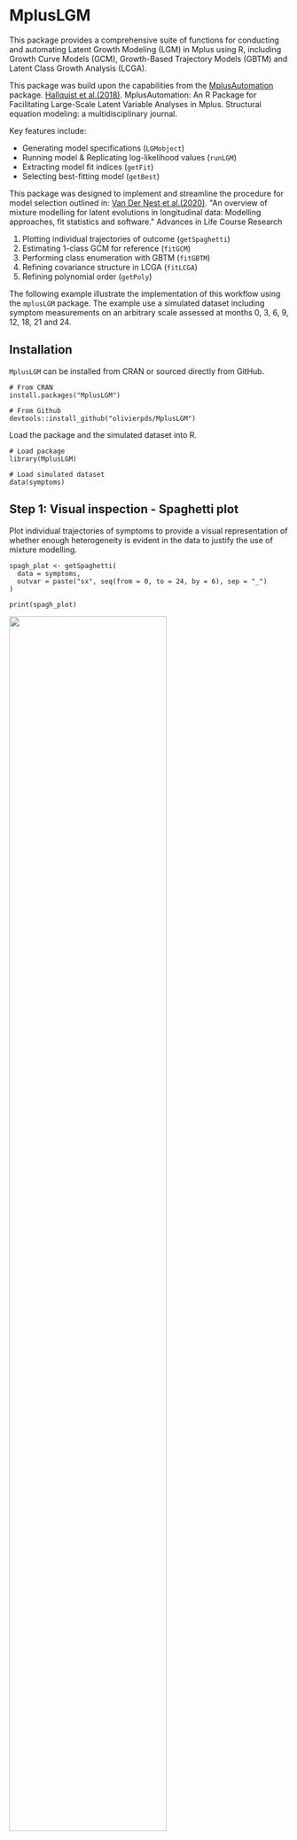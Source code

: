 <!-- 
---
title: "README.md"
author: "Olivier Percie du Sert"
date: "2025-01-20"
---
--> 

# MplusLGM

This package provides a comprehensive suite of functions for conducting and automating Latent Growth Modeling (LGM) in Mplus using R, including Growth Curve Models (GCM), Growth-Based Trajectory Models (GBTM) and Latent Class Growth Analysis (LCGA).

This package was build upon the capabilities from the [MplusAutomation](https://github.com/michaelhallquist/MplusAutomation) package. [Hallquist et al.(2018)](https://pmc.ncbi.nlm.nih.gov/articles/PMC6075832/). MplusAutomation: An R Package for Facilitating Large-Scale Latent Variable Analyses in Mplus. Structural equation modeling: a multidisciplinary journal.

Key features include:

  -   Generating model specifications (`LGMobject`)
  -   Running model & Replicating log-likelihood values (`runLGM`)
  -   Extracting model fit indices (`getFit`)
  -   Selecting best-fitting model (`getBest`)

This package was designed to implement and streamline the procedure for model selection outlined in: [Van Der Nest et al.(2020)](https://doi.org/10.1016/j.alcr.2019.100323). "An overview of mixture modelling for latent evolutions in longitudinal data: Modelling approaches, fit statistics and software." Advances in Life Course Research

  1.  Plotting individual trajectories of outcome (`getSpaghetti`)
  2.  Estimating 1-class GCM for reference (`fitGCM`)
  3.  Performing class enumeration with GBTM (`fitGBTM`)
  4.  Refining covariance structure in LCGA (`fitLCGA`)
  5.  Refining polynomial order (`getPoly`)

The following example illustrate the implementation of this workflow using the `mplusLGM` package. 
The example use a simulated dataset including symptom measurements on an arbitrary scale assessed at months 0, 3, 6, 9, 12, 18, 21 and 24.

## Installation

`MplusLGM` can be installed from CRAN or sourced directly from GitHub.

```
# From CRAN
install.packages("MplusLGM")

# From Github
devtools::install_github("olivierpds/MplusLGM")
```

Load the package and the simulated dataset into R.

```
# Load package
library(MplusLGM)

# Load simulated dataset 
data(symptoms)
```

<!-- 
setwd("~/Library/CloudStorage/OneDrive-McGillUniversity/CRISP/PhD/PEPP-Montreal/2.PEPP5/Analyses")

PEPP2_df <- list.files(file.path('..', '..', 'GitHub', 'PEPP_private', 'PEPP2', 'Data', 'SAV'),
  full.names = TRUE) %>%
  file.info() %>%
  filter(isdir == FALSE) %>% 
  slice_max(mtime) %>% # get the most updated file
  rownames() %>% 
  read_sav()

PEPP2_df <- PEPP2_df %>% 
  filter(pin <= 857) %>% 
  select(num_range(prefix = "SANS_", range = 0:24)) %>% 
  rename_with(~ paste("sx", c(0, 1, 2, 3, 6, 9, 12, 18, 24), sep = "_"), starts_with('SANS')) 
    
missings <- PEPP2_df %>% 
  map_dfc(\(x) sum(is.na(x)) / nrow(.) * 100) %>% 
  pivot_longer(cols = everything(),
               values_to = '%miss') %>% 
  pull("%miss") %>%
  round(0) 
    
missings[[2]] <- 15
  
PEPP2_df <- PEPP2_df %>% 
  filter(if_all(everything(), ~ !is.na(.x))) 
                  
symptoms <- modgo(data = PEPP2_df, n_samples = 350, generalized_mode = TRUE) %>% 
  pluck("simulated_data", 1) %>% 
  mutate(id = seq(350)) %>% 
  mutate(across(everything(), ~ round(., 0))) %>% 
  select(id, starts_with("sx")) 
  delete_MCAR(p = missings/100)
-->

## Step 1: Visual inspection - Spaghetti plot

Plot individual trajectories of symptoms to provide a visual representation of whether 
enough heterogeneity is evident in the data to justify the use of mixture modelling.

```         
spagh_plot <- getSpaghetti(
  data = symptoms, 
  outvar = paste("sx", seq(from = 0, to = 24, by = 6), sep = "_")
)

print(spagh_plot)
```

<!-- ggsave(spagh_plot, 
filename = file.path(getwd(), "Results", "Figures", "spahg_plot.png")) -->

<img src="Results/Figures/spahg_plot.png" width="75%"/>

## Step 2: Reference - Growth Curve Modelling (GCM)

Fit a GCM to represent the best single-class depiction of change against which subsequent models will be compared.

The maximum polynomial order should be selected based on the number of time points, the spaghetti plot and previous 
theoretical or practical insights to guide the initial scoping of potential models.

A linear model (i.e., polynomial order 1) will be estimated with the `fitGCM` function, as cubic and quadratic models failed to converge.

```         
# Fit GCM
GCM_model <- fitGCM(
  data = symptoms,
  outvar = paste("sx", seq(from = 0, to = 24, by = 6), sep = "_"), 
  idvar = "id",
  starting_val = 500,
  polynomial = 1,
  timescores = seq(from = 0, to = 24, by = 6),
  output = c("TECH1", "SAMPSTAT", "STANDARDIZED"),
  )

# Examine fit indices
GCM_fit <- getFit(GCM_model)

print(GCM_fit)
```

```
# |Title            | Observations| Parameters|        LL|      BIC|     aBIC|      AIC|     AICC|     CAIC|Warnings |Errors |
# |:----------------|------------:|----------:|---------:|--------:|--------:|--------:|--------:|--------:|:--------|:------|
# |GCM_P1_K1_S1000; |          350|         10| -4873.299| 9805.177| 9773.454| 9766.598| 9767.247| 9815.177|NA       |NA     |
```

## Step 3: Class enumeration - Group-Based Trajectory Modeling (GBTM)

Fit a series of GBTM with an increasing number of classes to determine the optimal latent structure.

During class enumeration, the number of suspected classes should be selected based on the sample size, the spaghetti plot and
prior theoretical or practical insights to guide the initial scoping of potential models.

GBTM should converge the quickest to a solution given its lower number of free parameters when compared to other
LGM. Models with 2 to 6 latent classes will be evaluated using the `fitGBTM` function.

```         
# Fit GBTM
GBTM_models <- fitGBTM(
  data = symptoms,
  outvar = paste("sx", seq(from = 0, to = 24, by = 6), sep = "_"),
  idvar = "id",
  starting_val = 500,
  min_k = 2L,
  max_k = 6L,
  timescores = seq(from = 0, to = 24, by = 6),
  polynomial = 3,
  output = c("TECH1", "TECH11", "SAMPSTAT", "STANDARDIZED")
)

# Examine fit indices
GBTM_fit <- getFit(GBTM_models)

print(GBTM_fit)
```

```
# |Title             | Observations| Parameters| NLatentClasses|        LL|      BIC|     aBIC|      AIC|     AICC|     CAIC| T11_LMR_Value| T11_LMR_PValue| count_1| count_2| count_3| count_4| count_5| count_6| proportion_1| proportion_2| proportion_3| proportion_4| proportion_5| proportion_6|Proportion_criterion | APPA1| APPA2| APPA3| APPA4| APPA5| APPA6|APPA_criterion | Entropy|Entropy_criterion |Warnings                                                                                                                                                                                                                                                                                                                                                                                                    |Errors |
# |:-----------------|------------:|----------:|--------------:|---------:|--------:|--------:|--------:|--------:|--------:|-------------:|--------------:|-------:|-------:|-------:|-------:|-------:|-------:|------------:|------------:|------------:|------------:|------------:|------------:|:--------------------|-----:|-----:|-----:|-----:|-----:|-----:|:--------------|-------:|:-----------------|:-----------------------------------------------------------------------------------------------------------------------------------------------------------------------------------------------------------------------------------------------------------------------------------------------------------------------------------------------------------------------------------------------------------|:------|
# |GBTM_P3_K6_S1000; |          350|         30|              6| -4782.440| 9740.619| 9645.448| 9624.881| 9630.712| 9770.618|        12.141|         0.2398|      88|      49|      28|      71|      35|      79|        25.14|        14.00|         8.00|        20.29|        10.00|        22.57|pass                 | 0.799| 0.672| 0.639| 0.694| 0.916| 0.745|fail           |   0.640|pass              |All continuous latent variable covariances involving I have been fixed to 0 because the variance of I is fixed at 0. All continuous latent variable covariances involving S have been fixed to 0 because the variance of S is fixed at 0. All continuous latent variable covariances involving Q have been fixed to 0 because the variance of Q is fixed at 0. 3 WARNING(S) FOUND IN THE INPUT INSTRUCTIONS |NA     |
# |GBTM_P3_K5_S2000; |          350|         25|              5| -4788.718| 9723.885| 9644.576| 9627.437| 9631.449| 9748.884|        10.906|         0.7752|      52|      44|      58|     135|      61|      NA|        14.86|        12.57|        16.57|        38.57|        17.43|           NA|pass                 | 0.882| 0.629| 0.745| 0.890| 0.687|    NA|fail           |   0.668|pass              |All continuous latent variable covariances involving I have been fixed to 0 because the variance of I is fixed at 0. All continuous latent variable covariances involving S have been fixed to 0 because the variance of S is fixed at 0. All continuous latent variable covariances involving Q have been fixed to 0 because the variance of Q is fixed at 0. 3 WARNING(S) FOUND IN THE INPUT INSTRUCTIONS |NA     |
# |GBTM_P3_K4_S1000; |          350|         20|              4| -4794.357| 9705.873| 9642.426| 9628.714| 9631.267| 9725.873|        32.058|         0.1455|     138|      94|      50|      68|      NA|      NA|        39.43|        26.86|        14.29|        19.43|           NA|           NA|pass                 | 0.882| 0.765| 0.882| 0.734|    NA|    NA|pass           |   0.677|pass              |All continuous latent variable covariances involving I have been fixed to 0 because the variance of I is fixed at 0. All continuous latent variable covariances involving S have been fixed to 0 because the variance of S is fixed at 0. All continuous latent variable covariances involving Q have been fixed to 0 because the variance of Q is fixed at 0. 3 WARNING(S) FOUND IN THE INPUT INSTRUCTIONS |NA     |
# |GBTM_P3_K3_S1000; |          350|         15|              3| -4810.933| 9709.736| 9662.151| 9651.867| 9653.304| 9724.735|        67.769|         0.0008|     145|     160|      45|      NA|      NA|      NA|        41.43|        45.71|        12.86|           NA|           NA|           NA|pass                 | 0.904| 0.841| 0.871|    NA|    NA|    NA|pass           |   0.720|pass              |All continuous latent variable covariances involving I have been fixed to 0 because the variance of I is fixed at 0. All continuous latent variable covariances involving S have been fixed to 0 because the variance of S is fixed at 0. All continuous latent variable covariances involving Q have been fixed to 0 because the variance of Q is fixed at 0. 3 WARNING(S) FOUND IN THE INPUT INSTRUCTIONS |NA     |
# |GBTM_P3_K2_S1000; |          350|         10|              2| -4845.975| 9750.529| 9718.806| 9711.950| 9712.599| 9760.529|       340.573|         0.0000|     138|     212|      NA|      NA|      NA|      NA|        39.43|        60.57|           NA|           NA|           NA|           NA|pass                 | 0.902| 0.929|    NA|    NA|    NA|    NA|pass           |   0.740|pass              |All continuous latent variable covariances involving I have been fixed to 0 because the variance of I is fixed at 0. All continuous latent variable covariances involving S have been fixed to 0 because the variance of S is fixed at 0. All continuous latent variable covariances involving Q have been fixed to 0 because the variance of Q is fixed at 0. 3 WARNING(S) FOUND IN THE INPUT INSTRUCTIONS |NA     |
```

The optimal number of latent classes (K) will be determined using the Bayesian Information Criterion (BIC).
The difference in BIC between the K and K-1 models will be assessed using the Lo-Mendel-Rubin adjusted likelihood ratio test
(LMR-aLRT), as the Bootstrapped LRT (BLRT) provided inconclusive results.

Examining the fit indices, the GBTM with 4 latent classes had the best BIC value. However, the aLRT p-value 
was not significant (p > 0.05), indicating that the number of latent classes could be reduced to K = 3.

Alternatively, the `getBest` function can be used to select the best-fitting model according to the same
criteria.

```         
# Select best-fitting GBTM
GBTM_best <- getBest(
  lgm_object = GBTM_models, 
  ic = "BIC",
  lrt = "aLRT", 
  p = 0.05
  )
```

```
# The model with the best BIC value is: GBTM_P3_K4_S1000.
# The T11_LMR_PValue p-value was not significant (p > 0.05), indicating that the number of classes (K) could be reduced to K = 3.
# The suggested best-fitting model is: GBTM_P3_K3_S1000.
```

Inspect the trajectory plots at each step to ensure that the emergent patterns are sensible by considering 
their empirical implications and whether the trajectories are distinct.

```         
# Plot best-fitting GBTM
GBTM_plot <- MplusAutomation::plotGrowthMixtures(
  GBTM_best,
  bw = FALSE,
  rawdata = TRUE,
  alpha_range =c(0, 0.05),
  time_scale = seq(from = 0, to = 24, by = 6)
)

print(GBTM_plot)
```

<!-- ggsave(GBTM_plot, 
filename = file.path("Results", "Figures", "GBTM_plot.png")) -->

<img src="Results/Figures/GBTM_plot.png" width="75%"/>

## Step 4: Refine Covariance Structure - Latent Class Growth Analysis (LCGA)

Fit a series of LCGA to determine the optimal covariance structure, progressively relaxing the assumptions of
equal residual variance across time and/or class.

LCGA models with 3 latent classes will be estimated using the `fitLCGA` function, allowing for residual variance to vary:

  - across time
  - across class
  - across both time and class

```         
# Run LCGA models
LCGA_models <- fitLCGA(
  data = symptoms,
  outvar = paste("sx", seq(from = 0, to = 24, by = 6), sep = "_"),
  idvar = "id",
  starting_val = 500,
  k = 3L,
  timescores = seq(from = 0, to = 24, by = 6),
  polynomial = 3,
  output = c('TECH1', 'TECH11', 'SAMPSTAT', 'STANDARDIZED'),
  wd = 'Results'
)
  
# Examine fit indices
LCGA_fit <- getFit(c(GBTM_best, LCGA_models))

print(LCGA_fit)
```

```
# |Title                | Observations| Parameters| NLatentClasses|        LL|      BIC|     aBIC|      AIC|     AICC|     CAIC| T11_LMR_Value| T11_LMR_PValue| count_1| count_2| count_3| proportion_1| proportion_2| proportion_3|Proportion_criterion | APPA1| APPA2| APPA3|APPA_criterion | Entropy|Entropy_criterion |Warnings                                                                                                                                                                                                                                                                                                                                                                                                    |Errors |
# |:--------------------|------------:|----------:|--------------:|---------:|--------:|--------:|--------:|--------:|--------:|-------------:|--------------:|-------:|-------:|-------:|------------:|------------:|------------:|:--------------------|-----:|-----:|-----:|:--------------|-------:|:-----------------|:-----------------------------------------------------------------------------------------------------------------------------------------------------------------------------------------------------------------------------------------------------------------------------------------------------------------------------------------------------------------------------------------------------------|:------|
# |GBTM_P3_K3_S1000;    |          350|         15|              3| -4810.933| 9709.736| 9662.151| 9651.867| 9653.304| 9724.735|        67.769|         0.0008|     145|     160|      45|        41.43|        45.71|        12.86|pass                 | 0.904| 0.841| 0.871|pass           |   0.720|pass              |All continuous latent variable covariances involving I have been fixed to 0 because the variance of I is fixed at 0. All continuous latent variable covariances involving S have been fixed to 0 because the variance of S is fixed at 0. All continuous latent variable covariances involving Q have been fixed to 0 because the variance of Q is fixed at 0. 3 WARNING(S) FOUND IN THE INPUT INSTRUCTIONS |NA     |
# |LCGA_C_P3_K3_S1000;  |          350|         17|              3| -4779.307| 9658.198| 9604.268| 9592.613| 9594.456| 9675.199|        93.520|         0.0128|     203|      35|     112|        58.00|        10.00|        32.00|pass                 | 0.930| 0.913| 0.879|pass           |   0.805|pass              |All continuous latent variable covariances involving I have been fixed to 0 because the variance of I is fixed at 0. All continuous latent variable covariances involving S have been fixed to 0 because the variance of S is fixed at 0. All continuous latent variable covariances involving Q have been fixed to 0 because the variance of Q is fixed at 0. 3 WARNING(S) FOUND IN THE INPUT INSTRUCTIONS |NA     |
# |LCGA_TC_P3_K3_S1000; |          350|         29|              3| -4745.170| 9660.220| 9568.222| 9548.340| 9553.778| 9689.220|       126.858|         0.0022|      70|      67|     213|        20.00|        19.14|        60.86|pass                 | 0.898| 0.918| 0.935|pass           |   0.830|pass              |All continuous latent variable covariances involving I have been fixed to 0 because the variance of I is fixed at 0. All continuous latent variable covariances involving S have been fixed to 0 because the variance of S is fixed at 0. All continuous latent variable covariances involving Q have been fixed to 0 because the variance of Q is fixed at 0. 3 WARNING(S) FOUND IN THE INPUT INSTRUCTIONS |NA     |
# |LCGA_T_P3_K3_S1000;  |          350|         19|              3| -4806.842| 9724.985| 9664.711| 9651.685| 9653.988| 9743.985|        69.050|         0.0048|     154|      52|     144|        44.00|        14.86|        41.14|pass                 | 0.842| 0.877| 0.903|pass           |   0.722|pass              |All continuous latent variable covariances involving I have been fixed to 0 because the variance of I is fixed at 0. All continuous latent variable covariances involving S have been fixed to 0 because the variance of S is fixed at 0. All continuous latent variable covariances involving Q have been fixed to 0 because the variance of Q is fixed at 0. 3 WARNING(S) FOUND IN THE INPUT INSTRUCTIONS |NA     |
```

Examining the fit indices of the LCGA models in comparison to the best-fitting GBTM, the LCGA
with relaxed residual variance across class had the best BIC value. The aLRT p-value 
was significant (p <= 0.05), indicating that the number of classes couldn't be further reduced.

```
# Select best-fitting GBTM
LCGA_best <- getBest(
  lgm_object = c(GBTM_best, LCGA_models),
  ic = "BIC"
  )
```

```
# The model with the best BIC value is: LCGA_C_P3_K3_S1000;
# Note: The T11_LMR_PValue p-value is significant (p <= 0.05), indicating that the number of classes cannot be reduced.
```

```         
# Plot best-fitting GBTM
LCGA_plot <- MplusAutomation::plotGrowthMixtures(
  LCGA_best,
  bw = FALSE,
  rawdata = TRUE,
  alpha_range =c(0, 0.05),
  time_scale = seq(from = 0, to = 24, by = 6)
)

print(LCGA_plot)
```
<!-- LCGA_plot %>% 
ggsave(filename = file.path("Results", "Figures", "LCGA_plot.png")) -->

<img src="Results/Figures/LCGA_plot.png" width="75%"/>

## Step 5: Refine Polynomial Order

Remove the highest-order polynomial terms that are non-significant iteratively per class and re-running the updated models 
using the `getPoly` function.

```         
# Refine polynomial order
final_model <- getPoly(
  lgm_object = LCGA_best, 
  wd = 'Results')
```

```
# Class 3: the highest-order polynomial term was not significant (p > 0.05) and was removed CUB@0
# Class 2: the highest-order polynomial term was not significant (p > 0.05) and was removed CUB@0
# Class 1: the highest-order polynomial term was not significant (p > 0.05) and was removed CUB@0
# 
# Class 3: the highest-order polynomial term was not significant (p > 0.05) and was removed Q@0
# 
# [1] "The highest-order polynomial term is significant (p < 0.05) across all classes."
```
  
```
# Examine fit indices 
final_fit <- getFit(final_model)

print(final_fit)
```

```
# |Title                 | Observations| Parameters| NLatentClasses|        LL|      BIC|     aBIC|      AIC|     AICC|     CAIC| T11_LMR_Value| T11_LMR_PValue| count_1| count_2| count_3| proportion_1| proportion_2| proportion_3|Proportion_criterion | APPA1| APPA2| APPA3|APPA_criterion | Entropy|Entropy_criterion |Warnings                                                                                                                                                                                                                                                                                                                                                                                                    |Errors |
# |:---------------------|------------:|----------:|--------------:|---------:|--------:|--------:|--------:|--------:|--------:|-------------:|--------------:|-------:|-------:|-------:|------------:|------------:|------------:|:--------------------|-----:|-----:|-----:|:--------------|-------:|:-----------------|:-----------------------------------------------------------------------------------------------------------------------------------------------------------------------------------------------------------------------------------------------------------------------------------------------------------------------------------------------------------------------------------------------------------|:------|
# |LCGA_C_P221_K3_S8000; |          350|         13|              3| -4794.113| 9664.379| 9623.138| 9614.225| 9615.308| 9677.379|       104.851|         0.0293|     107|     207|      36|        30.57|        59.14|        10.29|pass                 | 0.884| 0.921| 0.907|pass           |   0.797|pass              |All continuous latent variable covariances involving I have been fixed to 0 because the variance of I is fixed at 0. All continuous latent variable covariances involving S have been fixed to 0 because the variance of S is fixed at 0. All continuous latent variable covariances involving Q have been fixed to 0 because the variance of Q is fixed at 0. 3 WARNING(S) FOUND IN THE INPUT INSTRUCTIONS |NA     |
```

```
# Plot final model
final_plot <- MplusAutomation::plotGrowthMixtures(
  final_model,
  bw = FALSE,
  rawdata = TRUE,
  alpha_range =c(0, 0.05),
  time_scale = seq(from = 0, to = 24, by = 6)
)

print(final_plot)
```

<!-- final_plot %>% 
ggsave(filename = file.path("Results", "Figures", "final_plot.png")) -->

<img src="Results/Figures/final_plot.png" width="75%"/>
